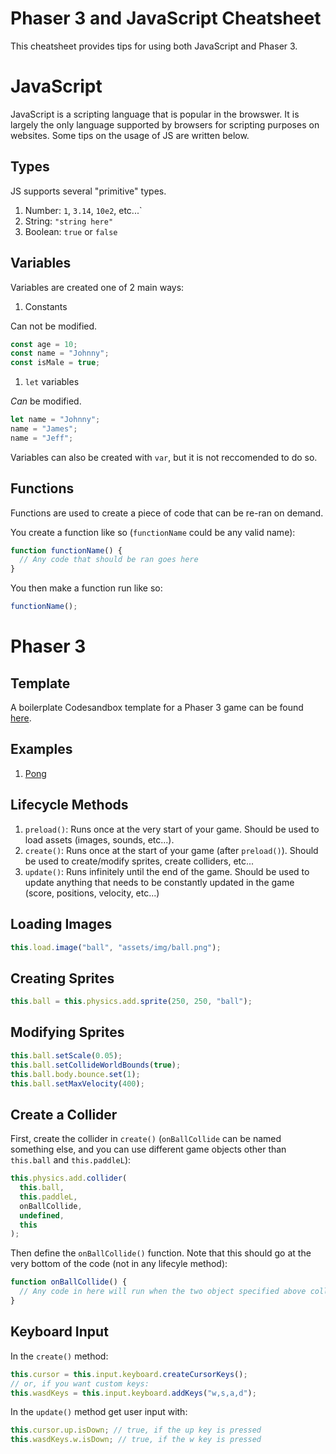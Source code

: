 # Phaser 3 and JavaScript Cheatsheet

This cheatsheet provides tips for using both JavaScript and Phaser 3.

# JavaScript

JavaScript is a scripting language that is popular in the browswer. It is largely the only language supported by browsers for scripting purposes on websites. Some tips on the usage of JS are written below.

## Types

JS supports several "primitive" types.

1. Number: `1`, `3.14`, `10e2`, etc...`
2. String: `"string here"`
3. Boolean: `true` or `false`

## Variables

Variables are created one of 2 main ways:

1. Constants

Can not be modified.

```js
const age = 10;
const name = "Johnny";
const isMale = true;
```

1. `let` variables

_Can_ be modified.

```js
let name = "Johnny";
name = "James";
name = "Jeff";
```

Variables can also be created with `var`, but it is not reccomended to do so.

## Functions

Functions are used to create a piece of code that can be re-ran on demand.

You create a function like so (`functionName` could be any valid name):

```js
function functionName() {
  // Any code that should be ran goes here
}
```

You then make a function run like so:

```js
functionName();
```

# Phaser 3

## Template

A boilerplate Codesandbox template for a Phaser 3 game can be found [here](https://codesandbox.io/s/phaser-template-6o3wy?file=/assets/js/index.js).

## Examples

1. [Pong](https://codesandbox.io/s/pong-201zq?file=/assets/js/index.js)

## Lifecycle Methods

1. `preload()`: Runs once at the very start of your game. Should be used to load assets (images, sounds, etc...).
2. `create()`: Runs once at the start of your game (after `preload()`). Should be used to create/modify sprites, create colliders, etc...
3. `update()`: Runs infinitely until the end of the game. Should be used to update anything that needs to be constantly updated in the game (score, positions, velocity, etc...)

## Loading Images

```js
this.load.image("ball", "assets/img/ball.png");
```

## Creating Sprites

```js
this.ball = this.physics.add.sprite(250, 250, "ball");
```

## Modifying Sprites

```js
this.ball.setScale(0.05);
this.ball.setCollideWorldBounds(true);
this.ball.body.bounce.set(1);
this.ball.setMaxVelocity(400);
```

## Create a Collider

First, create the collider in `create()` (`onBallCollide` can be named something else, and you can use different game objects other than `this.ball` and `this.paddleL`):

```js
this.physics.add.collider(
  this.ball,
  this.paddleL,
  onBallCollide,
  undefined,
  this
);
```

Then define the `onBallCollide()` function. Note that this should go at the very bottom of the code (not in any lifecyle method):

```js
function onBallCollide() {
  // Any code in here will run when the two object specified above collide
}
```

## Keyboard Input

In the `create()` method:

```js
this.cursor = this.input.keyboard.createCursorKeys();
// or, if you want custom keys:
this.wasdKeys = this.input.keyboard.addKeys("w,s,a,d");
```

In the `update()` method get user input with:

```js
this.cursor.up.isDown; // true, if the up key is pressed
this.wasdKeys.w.isDown; // true, if the w key is pressed
```
